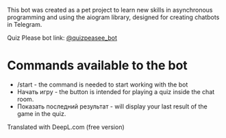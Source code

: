 This bot was created as a pet project to learn new skills in asynchronous programming and using the aiogram library, designed for creating chatbots in Telegram.

Quiz Please bot link: [@quizpeasee_bot](https://t.me/quizpeasee_bot "Quiz Please")



# Commands available to the bot
- /start - the command is needed to start working with the bot
- Начать игру - the button is intended for playing a quiz inside the chat room.
- Показать последний результат - will display your last result of the game in the quiz.

Translated with DeepL.com (free version)
